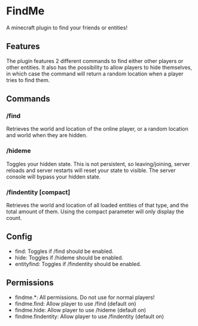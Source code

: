 # FindMe
A minecraft plugin to find your friends or entities!

## Features
The plugin features 2 different commands to find either other players or other entities. It also has the possibility to allow players to hide themselves, in which case the command will return a random location when a player tries to find them.

## Commands
### /find <player>
Retrieves the world and location of the online player, or a random location and world when they are hidden.
### /hideme
Toggles your hidden state. This is not persistent, so leaving/joining, server reloads and server restarts will reset your state to visible. The server console will bypass your hidden state.
### /findentity <entity> \[compact]
Retrieves the world and location of all loaded entities of that type, and the total amount of them. Using the compact parameter will only display the count.

## Config
- find: Toggles if /find should be enabled.
- hide: Toggles if /hideme should be enabled.
- entityfind: Toggles if /findentity should be enabled.

## Permissions
- findme.*: All permissions. Do not use for normal players!
- findme.find: Allow player to use /find (default on)
- findme.hide: Allow player to use /hideme (default on)
- findme.findentity: Allow player to use /findentity (default on)
